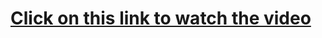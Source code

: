 <h1><a href="https://arturfatkul.github.io/webautomation-4radio-antennas/">Сlick on this link to watch the video</a></h1>
 
